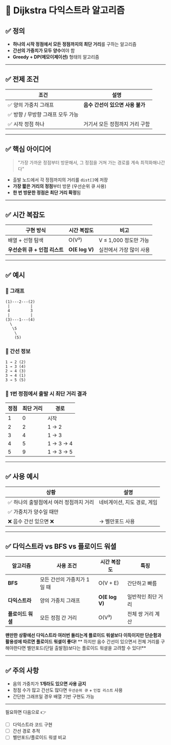 # 📘 Dijkstra 다익스트라 알고리즘

## ✅ 정의
- **하나의 시작 정점에서 모든 정점까지의 최단 거리**를 구하는 알고리즘
- **간선의 가중치가 모두 양수**여야 함
- **Greedy + DP(메모이제이션)** 형태의 알고리즘

---

## ✅ 전제 조건

| 조건 | 설명 |
|------|------|
| ✅ 양의 가중치 그래프 | **음수 간선이 있으면 사용 불가** |
| ✅ 방향 / 무방향 그래프 모두 가능 | |
| ✅ 시작 정점 하나 | 거기서 모든 정점까지 거리 구함 |

---

## ✅ 핵심 아이디어

> "가장 가까운 정점부터 방문해서, 그 정점을 거쳐 가는 경로를 계속 최적화해나간다"

- 출발 노드에서 각 정점까지의 거리를 `dist[]`에 저장
- **가장 짧은 거리의 정점**부터 방문 (우선순위 큐 사용)
- **한 번 방문한 정점은 최단 거리 확정**됨

---

## ✅ 시간 복잡도

| 구현 방식 | 시간 복잡도 | 비고 |
|-----------|--------------|------|
| 배열 + 선형 탐색 | O(V²) | V ≤ 1,000 정도만 가능 |
| **우선순위 큐 + 인접 리스트** | **O(E log V)** | 실전에서 가장 많이 사용 |

---

## ✅ 예시

### 🔸 그래프

```
(1)---2---(2)
 |         |
 4         3
 |         |
(3)---1---(4)
  \       
   \5    
    \
    (5)
```

### 🔸 간선 정보

```
1 → 2 (2)
1 → 3 (4)
2 → 4 (3)
3 → 4 (1)
3 → 5 (5)
```

### 🔸 1번 정점에서 출발 시 최단 거리 결과

| 정점 | 최단 거리 | 경로 |
|------|------------|------|
| 1 | 0 | 시작 |
| 2 | 2 | 1 → 2 |
| 3 | 4 | 1 → 3 |
| 4 | 5 | 1 → 3 → 4 |
| 5 | 9 | 1 → 3 → 5 |

---

## ✅ 사용 예시

| 상황 | 설명 |
|------|------|
| ✅ 하나의 출발점에서 여러 정점까지 거리 | 네비게이션, 지도 경로, 게임 |
| ✅ 가중치가 양수일 때만 | |
| ❌ 음수 간선 있으면 ❌ | → 벨만포드 사용 |

---

## ✅ 다익스트라 vs BFS vs 플로이드 워셜

| 알고리즘 | 사용 조건 | 시간 복잡도 | 특징         |
|----------|------------|----------------|------------|
| **BFS** | 모든 간선의 가중치가 1일 때 | O(V + E) | 간단하고 빠름    |
| **다익스트라** | 양의 가중치 그래프 | **O(E log V)** | 일반적인 최단 거리 |
| **플로이드 워셜** | 모든 정점 간 거리 | O(V³) | 전체 쌍 거리 계산 |
**왠만한 상황에선 다익스트라 여러번 돌리는게 플로이드 워셜보다 이득이지만 단순함과 활용성에 따르면 플로이드 워셜이 좋다!**
** 하지만 음수 간선이 있으면서 전체 거리를 구해야한다면 벨만포드(단일 출발점)보다는 플로이드 워셜을 고려할 수 있다!**

---

## ✅ 주의 사항

- 음의 가중치가 **1개라도 있으면 사용 금지**
- 정점 수가 많고 간선도 많다면 `우선순위 큐` + `인접 리스트` 사용
- 간단한 그래프일 경우 배열 기반 구현도 가능

---

필요하면 다음으로 👉
- [ ] 다익스트라 코드 구현
- [ ] 간선 경로 추적
- [ ] 벨만포드/플로이드 워셜 비교